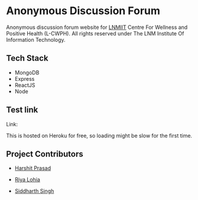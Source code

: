 # Anonymous Discussion Forum

Anonymous discussion forum website for [LNMIIT](https://www.lnmiit.ac.in/) Centre For Wellness and Positive Health (L-CWPH). All rights reserved under The LNM Institute Of Information Technology.
## Tech Stack

- MongoDB
- Express
- ReactJS
- Node

## Test link

Link: 

This is hosted on Heroku for free, so loading might be slow for the first time.

## Project Contributors

- [Harshit Prasad](https://www.linkedin.com/in/harshit-prasad/)

- [Riya Lohia](https://www.linkedin.com/in/riya-lohia-565b18140/)

- [Siddharth Singh](https://www.linkedin.com/in/siddharth-singh-61841b12a/)

